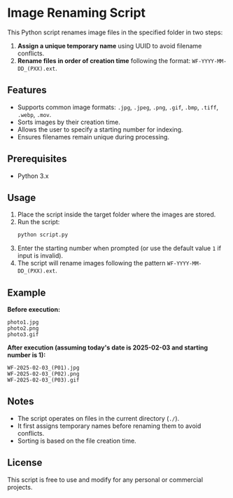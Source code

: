 # Image Renaming Script

This Python script renames image files in the specified folder in two steps:

1. **Assign a unique temporary name** using UUID to avoid filename conflicts.
2. **Rename files in order of creation time** following the format: `WF-YYYY-MM-DD_(PXX).ext`.

## Features
- Supports common image formats: `.jpg`, `.jpeg`, `.png`, `.gif`, `.bmp`, `.tiff`, `.webp`, `.mov`.
- Sorts images by their creation time.
- Allows the user to specify a starting number for indexing.
- Ensures filenames remain unique during processing.

## Prerequisites
- Python 3.x

## Usage
1. Place the script inside the target folder where the images are stored.
2. Run the script:
   ```bash
   python script.py
   ```
3. Enter the starting number when prompted (or use the default value `1` if input is invalid).
4. The script will rename images following the pattern `WF-YYYY-MM-DD_(PXX).ext`.

## Example
**Before execution:**
```
photo1.jpg
photo2.png
photo3.gif
```

**After execution (assuming today's date is 2025-02-03 and starting number is 1):**
```
WF-2025-02-03_(P01).jpg
WF-2025-02-03_(P02).png
WF-2025-02-03_(P03).gif
```

## Notes
- The script operates on files in the current directory (`./`).
- It first assigns temporary names before renaming them to avoid conflicts.
- Sorting is based on the file creation time.

## License
This script is free to use and modify for any personal or commercial projects.

